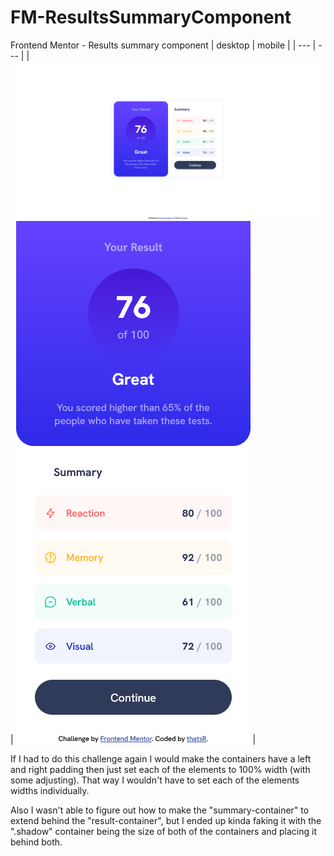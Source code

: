 # FM-ResultsSummaryComponent
Frontend Mentor - Results summary component
| desktop | mobile |
| --- | --- |
| ![](./desktop.png) | ![](./mobile.png) |

If I had to do this challenge again I would make the containers have a left and right padding then just set each of the elements to 100% width (with some adjusting). That way I wouldn't have to set each of the elements widths individually.

Also I wasn't able to figure out how to make the "summary-container" to extend behind the "result-container", but I ended up kinda faking it with the ".shadow" container being the size of both of the containers and placing it behind both.
